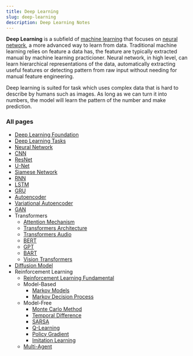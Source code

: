 ```yaml
---
title: Deep Learning
slug: deep-learning
description: Deep Learning Notes
---
```


**Deep Learning** is a subfield of [machine learning](/cs-notes/machine-learning) that focuses on [neural network](deep-learning/neural-network), a more advanced way to learn from data. Traditional machine learning relies on feature a data has, the feature are typically extracted manual by machine learning practicioner. Neural network, in high level, can learn hierarchical representations of the data, automatically extracting useful features or detecting pattern from raw input without needing for manual feature engineering.

Deep learning is suited for task which uses complex data that is hard to describe by humans such as images. As long as we can turn it into numbers, the model will learn the pattern of the number and make prediction.

### All pages

- [Deep Learning Foundation](deep-learning/deep-learning-foundation)
- [Deep Learning Tasks](deep-learning/deep-learning-tasks)
- [Neural Network](deep-learning/neural-network)
- [CNN](deep-learning/cnn)
- [ResNet](deep-learning/resnet)
- [U-Net](deep-learning/u-net)
- [Siamese Network](deep-learning/siamese-network)
- [RNN](deep-learning/rnn)
- [LSTM](deep-learning/lstm)
- [GRU](deep-learning/gru)
- [Autoencoder](deep-learning/autoencoder)
- [Variational Autoencoder](deep-learning/variational-autoencoder)
- [GAN](deep-learning/gan)
- Transformers
  - [Attention Mechanism](deep-learning/transformers/attention-mechanism)
  - [Transformers Architecture](deep-learning/transformers/transformers-architecture)
  - [Transformers Audio](deep-learning/transformers/transformers-audio)
  - [BERT](deep-learning/transformers/bert)
  - [GPT](deep-learning/transformers/gpt)
  - [BART](deep-learning/transformers/bart)
  - [Vision Transformers](deep-learning/transformers/vision-transformers)
- [Diffusion Model](deep-learning/diffusion-model)
- Reinforcement Learning
  - [Reinforcement Learning Fundamental](deep-learning/reinforcement-learning/reinforcement-learning-fundamental)
  - Model-Based
    - [Markov Models](deep-learning/reinforcement-learning/markov-models)
    - [Markov Decision Process](deep-learning/reinforcement-learning/markov-decision-process)
  - Model-Free
    - [Monte Carlo Method](deep-learning/reinforcement-learning/monte-carlo-method)
    - [Temporal Difference](deep-learning/reinforcement-learning/temporal-difference)
    - [SARSA](deep-learning/reinforcement-learning/sarsa)
    - [Q-Learning](deep-learning/reinforcement-learning/q-learning)
    - [Policy Gradient](deep-learning/reinforcement-learning/policy-gradient)
    - [Imitation Learning](deep-learning/reinforcement-learning/imitation-learning)
  - [Multi-Agent](deep-learning/reinforcement-learning/multi-agent)
